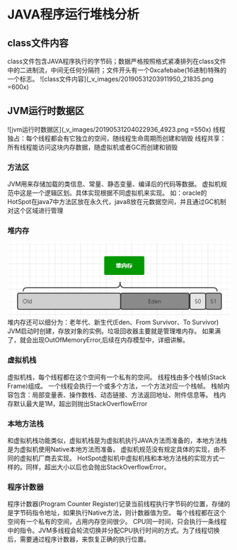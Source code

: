 # JAVA程序运行堆栈分析
## class文件内容
class文件包含JAVA程序执行的字节码；数据严格按照格式紧凑排列在class文件中的二进制流，中间无任何分隔符；文件开头有一个0xcafebabe(16进制)特殊的一个标志。
![class文件内容](_v_images/20190531203911950_21835.png =600x)
## JVM运行时数据区
![jvm运行时数据区](_v_images/20190531204022936_4923.png =550x)
线程独占：每个线程都会有它独立的空间，随线程生命周期而创建和销毁
线程共享：所有线程能访问这块内存数据，随虚拟机或者GC而创建和销毁

### 方法区
JVM用来存储加载的类信息、常量、静态变量、编译后的代码等数据。
虚拟机规范中这是一个逻辑区划。具体实现根据不同虚拟机来实现。
如：oracle的HotSpot在java7中方法区放在永久代，java8放在元数据空间，并且通过GC机制对这个区域进行管理

### 堆内存
![](_v_images/20190531205113351_28467.png)
堆内存还可以细分为：老年代、新生代(Eden、From Survivor、To Survivor)
JVM启动时创建，存放对象的实例。垃圾回收器主要就是管理堆内存。
如果满了，就会出现OutOfMemoryError,后续在内存模型中，详细讲解。

### 虚拟机栈
虚拟机栈，每个线程都在这个空间有一个私有的空间。
线程栈由多个栈帧(Stack Frame)组成。
一个线程会执行一个或多个方法，一个方法对应一个栈帧。
栈帧内容包含：局部变量表、操作数栈、动态链接、方法返回地址、附件信息等。
栈内存默认最大是1M，超出则抛出StackOverflowError

### 本地方法栈
和虚拟机栈功能类似，虚拟机栈是为虚拟机执行JAVA方法而准备的，本地方法栈是为虚拟机使用Native本地方法而准备。
虚拟机规范没有规定具体的实现，由不同的虚拟机厂商去实现。
HotSpot虚拟机中虚拟机栈和本地方法栈的实现方式一样的。同样，超出大小以后也会抛出StackOverflowError。

### 程序计数器
程序计数器(Program Counter Register)记录当前线程执行字节码的位置，存储的是字节码指令地址，如果执行Native方法，则计数器值为空。
每个线程都在这个空间有一个私有的空间，占用内存空间很少。
CPU同一时间，只会执行一条线程中的指令。JVM多线程会轮流切换并分配CPU执行时间的方式。为了线程切换后，需要通过程序计数器，来恢复正确的执行位置。